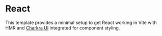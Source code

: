 # React

This template provides a minimal setup to get React working in Vite with HMR and [Charkra UI](https://v2.chakra-ui.com/) integrated for component styling.
